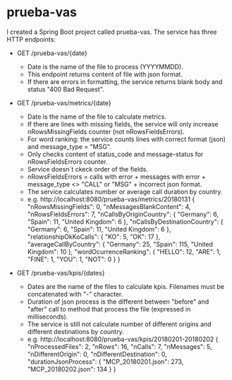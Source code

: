# prueba-vas
I created a Spring Boot project called prueba-vas.
The service has three HTTP endpoints:

* GET /prueba-vas/{date}
  - Date is the name of the file to process (YYYYMMDD).
  - This endpoint returns content of file with json format.
  - If there are errors in formatting, the service returns blank body and status "400 Bad Request".

* GET /prueba-vas/metrics/{date}
  - Date is the name of the file to calculate metrics.
  - If there are lines with missing fields, the service will only increase nRowsMissingFields counter (not nRowsFieldsErrors).
  - For word ranking: the service counts lines with correct format (json) and message_type = "MSG".
  - Only checks content of status_code and message-status for nRowsFieldsErrors counter.
  - Service doesn´t ckeck order of the fields.
  - nRowsFieldsErrors = calls with error + messages with error + message_type <> "CALL" or "MSG" + incorrect json format.
  - The service calculates number or average call duration by country.
  - e.g. http://localhost:8080/prueba-vas/metrics/20180131
{
    "nRowsMissingFields": 0,
    "nMessagesBlankContent": 4,
    "nRowsFieldsErrors": 7,
    "nCallsByOriginCountry": {
        "Germany": 6,
        "Spain": 11,
        "United Kingdom": 6
    },
    "nCallsByDestinationCountry": {
        "Germany": 6,
        "Spain": 11,
        "United Kingdom": 6
    },
    "relationshipOkKoCalls": {
        "KO": 5,
        "OK": 17
    },
    "averageCallByCountry": {
        "Germany": 25,
        "Spain": 115,
        "United Kingdom": 10
    },
    "wordOcurrenceRanking": {
        "HELLO": 12,
        "ARE": 1,
        "FINE": 1,
        "YOU": 1,
        "NOT": 0
    }
}

* GET /prueba-vas/kpis/{dates}
  - Dates are the name of the files to calculate kpis. Filenames must be concatenated with "-" character.
  - Duration of json process is the different between "before" and "after" call to method that process the file (expressed in milliseconds).
  - The service is still not calculate number of different origins and different destinations by country.
  - e.g. http://localhost:8080/prueba-vas/kpis/20180201-20180202
{
    "nProcessedFiles": 2,
    "nRows": 16,
    "nCalls": 7,
    "nMessages": 5,
    "nDifferentOrigin": 0,
    "nDifferentDestination": 0,
    "durationJsonProcess": {
        "MCP_20180201.json": 273,
        "MCP_20180202.json": 134
    }
}
